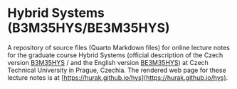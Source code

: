 # Hybrid Systems (B3M35HYS/BE3M35HYS)

A repository of source files (Quarto Markdown files) for online lecture notes for the graduate course Hybrid Systems (official description of the Czech version [B3M35HYS](https://intranet.fel.cvut.cz/cz/education/bk/predmety/67/72/p6772006.html) / and the English version [BE3M35HYS](https://intranet.fel.cvut.cz/cz/education/bk/predmety/68/41/p6841906.html)) at Czech Technical University in Prague, Czechia. The rendered web page for these lecture notes is at [https://hurak.github.io/hys](https://hurak.github.io/hys).